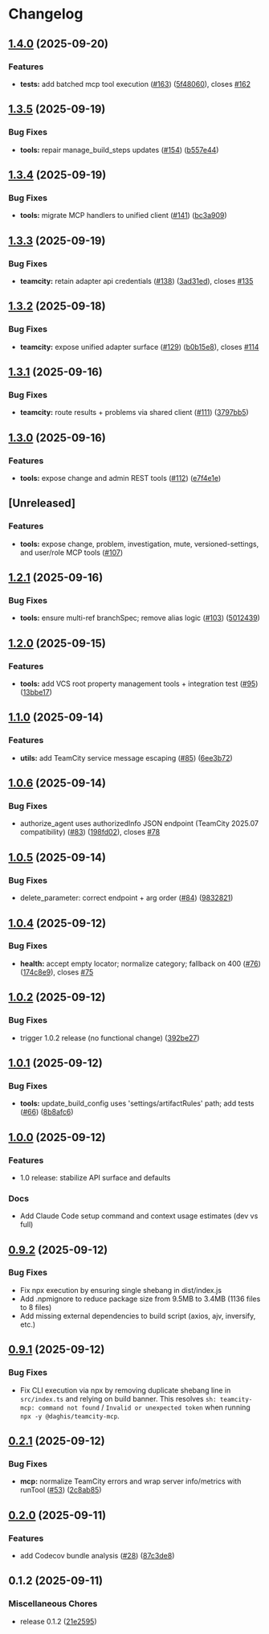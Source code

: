 # Changelog

## [1.4.0](https://github.com/Daghis/teamcity-mcp/compare/v1.3.5...v1.4.0) (2025-09-20)


### Features

* **tests:** add batched mcp tool execution ([#163](https://github.com/Daghis/teamcity-mcp/issues/163)) ([5f48060](https://github.com/Daghis/teamcity-mcp/commit/5f4806043b95686d5dac41a9d67515740b82a3f8)), closes [#162](https://github.com/Daghis/teamcity-mcp/issues/162)

## [1.3.5](https://github.com/Daghis/teamcity-mcp/compare/v1.3.4...v1.3.5) (2025-09-19)


### Bug Fixes

* **tools:** repair manage_build_steps updates ([#154](https://github.com/Daghis/teamcity-mcp/issues/154)) ([b557e44](https://github.com/Daghis/teamcity-mcp/commit/b557e4424d5129de9d3b6e3240e1a876488da040))

## [1.3.4](https://github.com/Daghis/teamcity-mcp/compare/v1.3.3...v1.3.4) (2025-09-19)


### Bug Fixes

* **tools:** migrate MCP handlers to unified client ([#141](https://github.com/Daghis/teamcity-mcp/issues/141)) ([bc3a909](https://github.com/Daghis/teamcity-mcp/commit/bc3a909f6eb8c30798865c8b48604aca5405efc8))

## [1.3.3](https://github.com/Daghis/teamcity-mcp/compare/v1.3.2...v1.3.3) (2025-09-19)


### Bug Fixes

* **teamcity:** retain adapter api credentials ([#138](https://github.com/Daghis/teamcity-mcp/issues/138)) ([3ad31ed](https://github.com/Daghis/teamcity-mcp/commit/3ad31edf227eac904eee84ec3a80d16455ae37fc)), closes [#135](https://github.com/Daghis/teamcity-mcp/issues/135)

## [1.3.2](https://github.com/Daghis/teamcity-mcp/compare/v1.3.1...v1.3.2) (2025-09-18)


### Bug Fixes

* **teamcity:** expose unified adapter surface ([#129](https://github.com/Daghis/teamcity-mcp/issues/129)) ([b0b15e8](https://github.com/Daghis/teamcity-mcp/commit/b0b15e8597d5a79c064388be38c3ffe9c0e1fc09)), closes [#114](https://github.com/Daghis/teamcity-mcp/issues/114)

## [1.3.1](https://github.com/Daghis/teamcity-mcp/compare/v1.3.0...v1.3.1) (2025-09-16)


### Bug Fixes

* **teamcity:** route results + problems via shared client ([#111](https://github.com/Daghis/teamcity-mcp/issues/111)) ([3797bb5](https://github.com/Daghis/teamcity-mcp/commit/3797bb57d8421e2cb243112a9b1cdfda92fff1f7))

## [1.3.0](https://github.com/Daghis/teamcity-mcp/compare/v1.2.1...v1.3.0) (2025-09-16)


### Features

* **tools:** expose change and admin REST tools ([#112](https://github.com/Daghis/teamcity-mcp/issues/112)) ([e7f4e1e](https://github.com/Daghis/teamcity-mcp/commit/e7f4e1e74bb28572ffc3ee7a0fced6090c4f92ef))

## [Unreleased]

### Features

* **tools:** expose change, problem, investigation, mute, versioned-settings, and user/role MCP tools ([#107](https://github.com/Daghis/teamcity-mcp/issues/107))

## [1.2.1](https://github.com/Daghis/teamcity-mcp/compare/v1.2.0...v1.2.1) (2025-09-16)


### Bug Fixes

* **tools:** ensure multi-ref branchSpec; remove alias logic ([#103](https://github.com/Daghis/teamcity-mcp/issues/103)) ([5012439](https://github.com/Daghis/teamcity-mcp/commit/5012439caa926422960d5ac569579a3a725732ad))

## [1.2.0](https://github.com/Daghis/teamcity-mcp/compare/v1.1.0...v1.2.0) (2025-09-15)


### Features

* **tools:** add VCS root property management tools + integration test ([#95](https://github.com/Daghis/teamcity-mcp/issues/95)) ([13bbe17](https://github.com/Daghis/teamcity-mcp/commit/13bbe178564a53564aad4fcdb99bb3f2e5db4cb8))

## [1.1.0](https://github.com/Daghis/teamcity-mcp/compare/v1.0.6...v1.1.0) (2025-09-14)


### Features

* **utils:** add TeamCity service message escaping ([#85](https://github.com/Daghis/teamcity-mcp/issues/85)) ([6ee3b72](https://github.com/Daghis/teamcity-mcp/commit/6ee3b72e4db065faa0e01c7046328e1d4e1375c8))

## [1.0.6](https://github.com/Daghis/teamcity-mcp/compare/v1.0.5...v1.0.6) (2025-09-14)


### Bug Fixes

* authorize_agent uses authorizedInfo JSON endpoint (TeamCity 2025.07 compatibility) ([#83](https://github.com/Daghis/teamcity-mcp/issues/83)) ([198fd02](https://github.com/Daghis/teamcity-mcp/commit/198fd02ca8b6e89d83f87a1a94aafeadda593504)), closes [#78](https://github.com/Daghis/teamcity-mcp/issues/78)

## [1.0.5](https://github.com/Daghis/teamcity-mcp/compare/v1.0.4...v1.0.5) (2025-09-14)


### Bug Fixes

* delete_parameter: correct endpoint + arg order ([#84](https://github.com/Daghis/teamcity-mcp/issues/84)) ([9832821](https://github.com/Daghis/teamcity-mcp/commit/9832821e65fd945ec5ff0da2b85f744f413e7782))

## [1.0.4](https://github.com/Daghis/teamcity-mcp/compare/v1.0.3...v1.0.4) (2025-09-12)


### Bug Fixes

* **health:** accept empty locator; normalize category; fallback on 400 ([#76](https://github.com/Daghis/teamcity-mcp/issues/76)) ([174c8e9](https://github.com/Daghis/teamcity-mcp/commit/174c8e932301b1b2262bfb704a73c4647520d3bf)), closes [#75](https://github.com/Daghis/teamcity-mcp/issues/75)

## [1.0.2](https://github.com/Daghis/teamcity-mcp/compare/v1.0.1...v1.0.2) (2025-09-12)


### Bug Fixes

* trigger 1.0.2 release (no functional change) ([392be27](https://github.com/Daghis/teamcity-mcp/commit/392be27fe705d55fb8a3057120ff5e2c0a41ca8a))

## [1.0.1](https://github.com/Daghis/teamcity-mcp/compare/v1.0.0...v1.0.1) (2025-09-12)


### Bug Fixes

* **tools:** update_build_config uses 'settings/artifactRules' path; add tests ([#66](https://github.com/Daghis/teamcity-mcp/issues/66)) ([8b8afc6](https://github.com/Daghis/teamcity-mcp/commit/8b8afc6f41038bcde21a50a8662f90fa4acb7e9a))

## [1.0.0](https://github.com/Daghis/teamcity-mcp/compare/v0.9.2...v1.0.0) (2025-09-12)

### Features
- 1.0 release: stabilize API surface and defaults

### Docs
- Add Claude Code setup command and context usage estimates (dev vs full)

## [0.9.2](https://github.com/Daghis/teamcity-mcp/compare/v0.9.1...v0.9.2) (2025-09-12)

### Bug Fixes
- Fix npx execution by ensuring single shebang in dist/index.js
- Add .npmignore to reduce package size from 9.5MB to 3.4MB (1136 files to 8 files)
- Add missing external dependencies to build script (axios, ajv, inversify, etc.)

## [0.9.1](https://github.com/Daghis/teamcity-mcp/compare/v0.9.0...v0.9.1) (2025-09-12)

### Bug Fixes
- Fix CLI execution via npx by removing duplicate shebang line in `src/index.ts` and relying on build banner. This resolves `sh: teamcity-mcp: command not found` / `Invalid or unexpected token` when running `npx -y @daghis/teamcity-mcp`.

## [0.2.1](https://github.com/Daghis/teamcity-mcp/compare/v0.2.0...v0.2.1) (2025-09-12)


### Bug Fixes

* **mcp:** normalize TeamCity errors and wrap server info/metrics with runTool ([#53](https://github.com/Daghis/teamcity-mcp/issues/53)) ([2c8ab85](https://github.com/Daghis/teamcity-mcp/commit/2c8ab855a85e5faec4216a498c089e3a1a93ed7b))

## [0.2.0](https://github.com/Daghis/teamcity-mcp/compare/v0.1.2...v0.2.0) (2025-09-11)


### Features

* add Codecov bundle analysis ([#28](https://github.com/Daghis/teamcity-mcp/issues/28)) ([87c3de8](https://github.com/Daghis/teamcity-mcp/commit/87c3de85af34bec5b071d82612d67ba4d5a52702))

## 0.1.2 (2025-09-11)


### Miscellaneous Chores

* release 0.1.2 ([21e2595](https://github.com/Daghis/teamcity-mcp/commit/21e25950074ed49bd3e6c571f432f27fb8bd434e))
